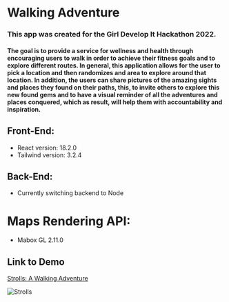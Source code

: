 # Walking Adventure

### This app was created for the Girl Develop It Hackathon 2022.

#### The goal is to provide a service for wellness and health through encouraging users to walk in order to achieve their fitness goals and to explore different routes. In general, this application allows for the user to pick a location and then randomizes and area to explore around that location. In addition, the users can share pictures of the amazing sights and places they found on their paths, this, to invite others to explore this new found gems and to have a visual reminder of all the adventures and places conquered, which as result, will help them with accountability and inspiration.

## Front-End:

- React version: 18.2.0
- Tailwind version: 3.2.4

## Back-End:

- Currently switching backend to Node

# Maps Rendering API:

- Mabox GL 2.11.0

## Link to Demo

[Strolls: A Walking Adventure](https://strolls.netlify.app/)

![Strolls](/repository/src/assets/welcome.png?raw=true "Landing page")
